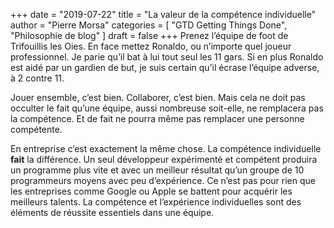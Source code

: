 +++
date       = "2019-07-22"
title      = "La valeur de la compétence individuelle"
author     = "Pierre Morsa"
categories = [ "GTD Getting Things Done", "Philosophie de blog" ]
draft      = false
+++
Prenez l’équipe de foot de Trifouillis les Oies. En face mettez Ronaldo, ou n’importe quel joueur professionnel. Je parie qu’il bat à lui tout seul les 11 gars. Si en plus Ronaldo est aidé par un gardien de but, je suis certain qu’il écrase l’équipe adverse, à 2 contre 11.

Jouer ensemble, c’est bien. Collaborer, c’est bien. Mais cela ne doit pas occulter le fait qu’une équipe, aussi nombreuse soit-elle, ne remplacera pas la compétence. Et de fait ne pourra même pas remplacer une personne compétente.

En entreprise c’est exactement la même chose. La compétence individuelle **fait** la différence. Un seul développeur expérimenté et compétent produira un programme plus vite et avec un meilleur résultat qu’un groupe de 10 programmeurs moyens avec peu d’expérience. Ce n’est pas pour rien que les entreprises comme Google ou Apple se battent pour acquérir les meilleurs talents. La compétence et l’expérience individuelles sont des éléments de réussite essentiels dans une équipe.